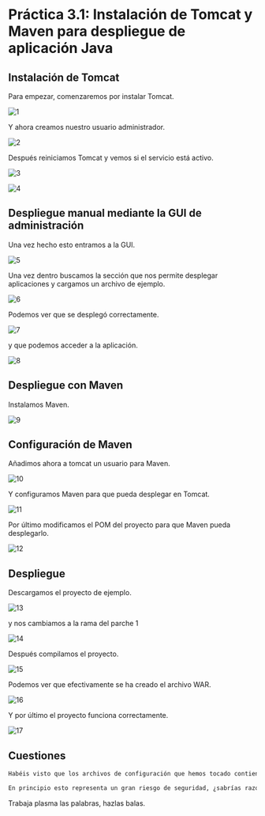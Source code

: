 # Práctica 3.1: Instalación de Tomcat y Maven para despliegue de aplicación Java

## Instalación de Tomcat

Para empezar, comenzaremos por instalar Tomcat.

![1](/includes/images/2.png)

Y ahora creamos nuestro usuario administrador.

![2](/includes/images/3.png)

Después reiniciamos Tomcat y vemos si el servicio está activo.

![3](/includes/images/4.png)

![4](/includes/images/5.png)

## Despliegue manual mediante la GUI de administración

Una vez hecho esto entramos a la GUI.

![5](/includes/images/6.png)

Una vez dentro buscamos la sección que nos permite desplegar aplicaciones y cargamos un archivo de ejemplo.

![6](/includes/images/11.png)

Podemos ver que se desplegó correctamente.

![7](/includes/images/12.png)

y que podemos acceder a la aplicación.

![8](/includes/images/13.png)

## Despliegue con Maven

Instalamos Maven.

![9](/includes/images/7.png)

## Configuración de Maven

Añadimos ahora a tomcat un usuario para Maven.

![10](/includes/images/17.png)

Y configuramos Maven para que pueda desplegar en Tomcat.

![11](/includes/images/18.png)

Por último modificamos el POM del proyecto para que Maven pueda desplegarlo.

![12](/includes/images/24.png)

## Despliegue

Descargamos el proyecto de ejemplo.

![13](/includes/images/19.png)

y nos cambiamos a la rama del parche 1

![14](/includes/images/21.png)

Después compilamos el proyecto.

![15](/includes/images/25.png)

Podemos ver que efectivamente se ha creado el archivo WAR.

![16](/includes/images/27.png)

Y por último el proyecto funciona correctamente.

![17](/includes/images/26.png)

## Cuestiones

```Markdown
Habéis visto que los archivos de configuración que hemos tocado contienen contraseñas en texto plano, por lo que cualquiera con acceso a ellos obtendría las credenciales de nuestras herramientas.

En principio esto representa un gran riesgo de seguridad, ¿sabrías razonar o averigüar por qué esto está diseñado de esta forma?
```

Trabaja plasma las palabras, hazlas balas.
